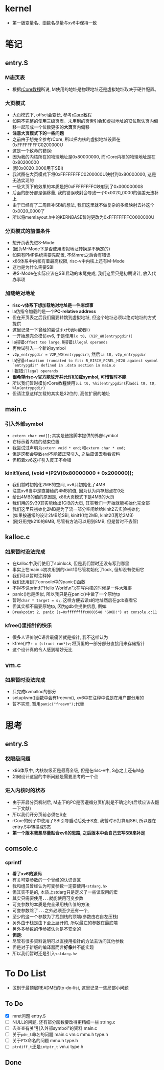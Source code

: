 # kernel
- 第一版变量名、函数名尽量与xv6中保持一致

# 笔记

## entry.S

### M态页表
- 根据[rCore教程](https://rcore-os.github.io/rCore-Tutorial-Book-v3/chapter4/3sv39-implementation-1.html)所说, M使用的地址是物理地址还是虚拟地址取决于硬件配置。

### 大页模式
- 大页模式下, offset会变长, 参考[rCore教程](https://rcore-os.github.io/rCore-Tutorial-Book-v3/chapter4/3sv39-implementation-1.html)
- 如果不完整的使用三级页表，未用到的页索引会和虚拟地址的12位默认页内偏移一起形成一个位数更多的**大页**页内偏移
- **注意大页模式下的一些问题**
- 之前由于想完全参考rCore, 所以把内核的虚拟地址设置在0xFFFFFFFFC0200000U
- 这是一个致命的错误:
- 因为我的内核所在的物理地址是0x80000000, 而rCore内核的物理地址是在0x80200000
- (那0x0020_0000用于SBI)
- 我试图在大页模式下将0xFFFFFFFFC0200000U映射到0x80000000, 这是无法实现的
- 一级大页下的效果的本质是把0xFFFFFFFFC映射到了0x000000008
- 后面的部分都是偏移量, 我的错误映射会导致一个0x0020_0000的偏差无法补上
- 由于已经有了二周目补SBI的想法, 我们这里就不做复杂的多级映射去补这个0x0020_0000了
- 所以将memlayout.h中的KERNBASE暂时更改为0xFFFFFFFFC0000000U

### 分页模式的前置条件
- 想开页表先进S-Mode
- (因为M-Mode下是否使用虚拟地址转换是不确定的)
- 如果有PMP系统需要先配置, 不然mret之后会有错误
- x86体系中内核有着最高权限, risc-v中内核上还有M-Mode
- 这也是为什么需要SBI
- 进S-Mode在实际应该在SBI启动的末尾完成, 我们这里只是初期设计, 放入代办事项

### 加载绝对地址
- **risc-v体系下想加载绝对地址是一件麻烦事**
- la伪指令加载的是一个**PC-relative address**
- 但在开页表之后我们需要转跳到虚拟地址, 但这个地址必须以绝对地址的方式提供
- 这里记录一下曾经的尝试:(lx代表la或者li)
- 一开始想完全模仿xv6, 于是使用```lx t0, (V2P_WO(entrypgdir))```
- la报错`offset too large`, li报错`illegal operands`
- 再尝试引入一个新的symbol
- `v2p_entrypgdir = V2P_WO(entrypgdir)`, 然后`la t0, v2p_entrypgdir`
- la报错```elocation truncated to fit: R_RISCV_PCREL_HI20 against symbol `entrypgdir' defined in .data section in main.o```
- li报错`illegal operands`
- **很希望risc-v官方能放开并允许li加载symbol, 可惜暂时不能**
- 所以我们暂时模仿rCore教程使用`lui t0, %hi(entrypgdir)`和`addi t0, t0, %lo(entrypgdir)`
- 但请注意这样加载的其实是32位的, 高位扩展的地址

## main.c

### 引入外部symbol
- `extern char end[];`其实是链接脚本提供的外部symbol
- 它标示着内核的结束位置
- 我尝试过声明为`extern void * end;`和`extern char * end;`
- 但是这都会导致`end`不能被正常引入, 之后应该去看看资料
- 但照着xv6这样引入反正不会错

### kinit1(end, (void *)P2V(0x80000000 + 0x200000));
- 我们暂时初始化2MB的空间, xv6只初始化了4MB
- 注意xv6当中是直接给的4MB的值, 因为认为内存起点在0处
- 给出4MB的值的原因是, x86大页模式下是4MB的大页
- 我们用的Sv39其实能给出1GiB的大页, 其实我们一开始就能初始化完全部
- 我们这里只初始化2MB是为了流一部分空间给给kinit2去实验初始化
- (如果按通常的设计2MB给SBI, kinit1()给2MB, kinit2()再给2MB)
- (刚好用完k210的6MB, 尽管有方法可以用到8MB, 但是暂时不去管)

## kalloc.c

### 如果暂时没法完成
- 在kalloc中我们使用了spinlock, 但是我们暂时还没有写到哪里
- 事实上在main.c初次用到的kinit1()尽管初始化了lock, 但却没有使用它
- 我们可以暂时注释掉
- 我们还用到了console中的panic()函数
- 不得不说printf("Hello World\n");在写内核的时候是一件大难事
- panic()也是类似, 所以我只是在panic()中做了一个原地tp
- 暂时`char * target = s;`, 这样方便去读s的地址然后在gdb查看它
- 但其实都不需要原地tp, 因为gdb会提供信息, 例如:
- `Breakpoint 2, panic (s=0xffffffffc0000548 "GOOD!") at console.c:11`

### kfree()里指针的快乐
- 很多人评价说C语言最痛苦就是指针, 我不这样认为
- kfree()中`r = (struct run*)v;`将页里的一部分部分直接用来存储指针
- 这个设计真的令人感到精妙无比

## vm.c

### 如果暂时没法完成
- 只完成kvmalloc的部分
- setupkvm()函数中会有freevm(), xv6中在注释中说是在用户部分用的
- 暂不实现, 暂用`panic("freevm");`代替

# 思考

## entry.S

### 权限级问题
- x86体系中, 内核权级正是最高全级, 但是在risc-v中, S态之上还有M态
- 如何设计这里的中断问题是需要思考的一个点

### 进入内核时的状态
- 由于开启分页机制后, M态下的PC是否遵循分页机制是不确定的(后续应该去翻一下文献)
- 所以我们开分页前必须在S态
- rCore的例子中使用了SBI引导启动后处于S态, 我暂时不打算用SBI, 所以要在entry.S中转换成S态
- **第一个版本我想尽量贴合xv6的思路, 之后版本中会自己去写SBI来补足**

## comsole.c

### cprintf
- **看了xv6的源码**
- 有关可变参数的一个曾经的认识误区
- 我和组员曾经认为可变参数一定要使用`<stdarg.h>`
- 但其实不是的, 本质上stdarg只是定义了一些读取用的宏
- 其实只需要使用`...`就能使用可变参数
- 可变参数的本质是完全采用栈传值的方法
- 可变参数除了`...`之外必须至少还有一个, 
- 至少的这一个参数为了找到栈的顶端(参数由右自左压栈)
- 另外由于栈是由下至上展开的, 所以最左的参数在最底端
- 另外多参数的传参被认为是不安全的
- **但是:**
- 尽管有很多资料说明可以直接用指针的方法去访问其他参数
- 但是对于新版的编译器而言**好像**并不能实现
- 所以我们暂时还是引入`<stdarg.h>`

# To Do List
- 区别于最顶层README的to-do-list, 这里记录一些局部小问题

## To Do
* [X] mret问题                                entry.S
* [ ] NULL的问题, 还有部分函数要改得更精细一些     string.c
* [ ] 去查查有关"引入外部symbol"的资料           main.c
* [ ] 关于`pde_t`命名的问题                    main.c vm.c mmu.h type.h
* [ ] 关于`PTX`命名的问题                      mmu.h type.h
* [ ] `ptrdiff_t`还是`intptr_t`               vm.c type.h

## Done
